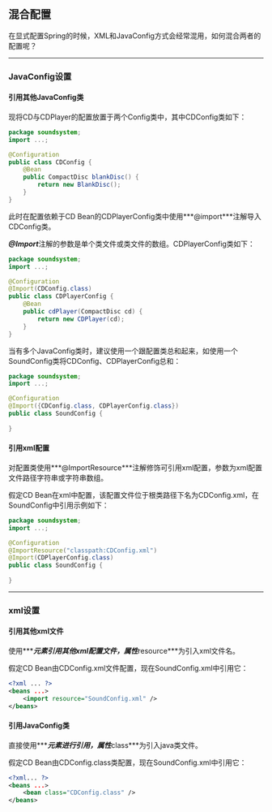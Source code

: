## 混合配置 

在显式配置Spring的时候，XML和JavaConfig方式会经常混用，如何混合两者的配置呢？

---

### JavaConfig设置  

#### 引用其他JavaConfig类

现将CD与CDPlayer的配置放置于两个Config类中，其中CDConfig类如下：  

```java
package soundsystem;
import ...;

@Configuration
public class CDConfig {
    @Bean
    public CompactDisc blankDisc() {
        return new BlankDisc();
    }
}
```

此时在配置依赖于CD Bean的CDPlayerConfig类中使用***@import***注解导入CDConfig类。

***@Import***注解的参数是单个类文件或类文件的数组。CDPlayerConfig类如下：

```java
package soundsystem;
import ...;

@Configuration
@Import(CDConfig.class)
public class CDPlayerConfig {
    @Bean
    public cdPlayer(CompactDisc cd) {
        return new CDPlayer(cd);
    }
}
```

当有多个JavaConfig类时，建议使用一个跟配置类总和起来，如使用一个SoundConfig类将CDConfig、CDPlayerConfig总和：

```java
package soundsystem;
import ...;

@Configuration
@Import({CDConfig.class, CDPlayerConfig.class})
public class SoundConfig {
    
}
```



#### 引用xml配置

对配置类使用***@ImportResource***注解修饰可引用xml配置，参数为xml配置文件路径字符串或字符串数组。

假定CD Bean在xml中配置，该配置文件位于根类路径下名为CDConfig.xml，在SoundConfig中引用示例如下：

```java
package soundsystem;
import ...;

@Configuration
@ImportResource("classpath:CDConfig.xml")
@Import(CDPlayerConfig.class)
public class SoundConfig {
    
}
```

---

### xml设置

#### 引用其他xml文件

使用***<import>***元素引用其他xml配置文件，属性***resource***为引入xml文件名。

假定CD Bean由CDConfig.xml文件配置，现在SoundConfig.xml中引用它：

```xml
<?xml ... ?>
<beans ...>
	<import resource="SoundConfig.xml" />
</beans>
```

 

#### 引用JavaConfig类

直接使用***<bean>***元素进行引用，属性***class***为引入java类文件。

假定CD Bean由CDConfig.class类配置，现在SoundConfig.xml中引用它：

```xml
<?xml... ?>
<beans ...>
	<bean class="CDConfig.class" />
</beans>
```





